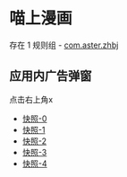 # 喵上漫画

存在 1 规则组 - [com.aster.zhbj](/src/apps/com.aster.zhbj.ts)

## 应用内广告弹窗

点击右上角x

- [快照-0](https://gkd-kit.songe.li/import/12777325)
- [快照-1](https://gkd-kit.songe.li/import/12777329)
- [快照-2](https://gkd-kit.gitee.io/import/12872249)
- [快照-3](https://gkd-kit.songe.li/import/12903062)
- [快照-4](https://gkd-kit.songe.li/import/12903072)
